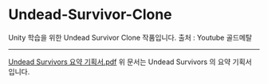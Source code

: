 # Undead-Survivor-Clone
Unity 학습을 위한 Undead Survivor Clone 작품입니다.
출처 : Youtube 골드메탈

---

[Undead Survivors 요약 기획서.pdf](https://github.com/Indidiveloper/Undead-Survivor-Clone/files/12378279/Undead.Survivors.pdf)
위 문서는 Undead Survivors 의 요약 기획서 입니다.
